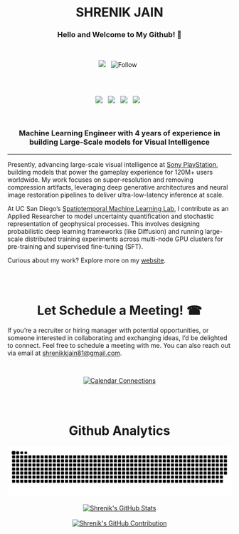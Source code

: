 <!-- Header Block Start -->
<p align="center"> <h1 align="center"> SHRENIK JAIN </h1> </p>
<h3 align="center">Hello and Welcome to My Github!  👋</h3>
<br>

<p align="center"> 
  <img src="https://komarev.com/ghpvc/?username=shrenik-jain&label=Profile%20Views&color=blue&style=plastic%22%20alt=%22shrenik-jain"/>&nbsp;&nbsp;
  <img title="Follow" src="https://img.shields.io/github/followers/shrenik-jain?label=Follow&style=social"/>&nbsp;&nbsp;
</p>

<!-- Giphy Section -->
<div align="center">
  <img src="https://i.giphy.com/media/xUA7bewHfD6pAnmxVK/200w.webp" alt="" width="160" /><img src="https://i.giphy.com/media/xUA7bewHfD6pAnmxVK/200w.webp" alt="" width="160" /><img src="https://i.giphy.com/media/xUA7bewHfD6pAnmxVK/200w.webp" alt="" width="160" /><img  src="https://i.giphy.com/media/xUA7bewHfD6pAnmxVK/200w.webp" alt="" width="160" /><img src="https://i.giphy.com/media/xUA7bewHfD6pAnmxVK/200w.webp" alt="" width="160" />
</div>
<!-- Giphy Section End -->

<br>

<!-- Social Links Section -->
<p align="center">
  <a title="View" href="https://shrenik-jain.github.io/"><img src="https://img.shields.io/badge/Website-000000?style=for-the-badge&logo=Google-Chrome&logoColor=white"/></a>&nbsp;&nbsp;
  <a title="View" href="http://www.linkedin.com/in/shrenik-jain9"><img src="https://img.shields.io/badge/LinkedIn-0077B5?style=for-the-badge&logo=linkedin&logoColor=white"/></a>&nbsp;&nbsp;
  <a title="View" href="https://www.instagram.com/shrenik_jainn/"><img src="https://img.shields.io/badge/Instagram-000000?style=for-the-badge&logo=instagram&logoColor=white"/></a>&nbsp;&nbsp;
  <a title="Email" href="mailto:shrenikkjain81@gmail.com"><img src="https://img.shields.io/badge/Twitter-0077B5?style=for-the-badge&logo=twitter&logoColor=white"/></a>&nbsp;&nbsp;
</p>
<!-- Social Links Section End -->

<br>
<h3 align="center">Machine Learning Engineer with 4 years of experience in building Large-Scale models for Visual Intelligence</h3>

---
<!-- Header Block End -->

<!-- Introduction Block Start -->
<p>
Presently, advancing large-scale visual intelligence at <a href="https://sonyinteractive.com/en/">Sony PlayStation</a>, building models that power the gameplay experience for 120M+ users worldwide. My work focuses on super-resolution and removing compression artifacts, leveraging deep generative architectures and neural image restoration pipelines to deliver ultra-low-latency inference at scale.

At UC San Diego’s <a href="https://roselab1.ucsd.edu/">Spatiotemporal Machine Learning Lab</a>, I contribute as an Applied Researcher to model uncertainty quantification and stochastic representation of geophysical processes. This involves designing probabilistic deep learning frameworks (like Diffusion) and running large-scale distributed training experiments across multi-node GPU clusters for pre-training and supervised fine-tuning (SFT).

Curious about my work? Explore more on my <a href="https://shrenik-jain.github.io/">website</a>.
</p>
<!-- Introduction Block End -->

<br>
<br>

<!-- Meeting Scheduling Section -->
<p align="center"> <h1 align="center"> Let Schedule a Meeting! ☎ </h1></p>
<p>If you’re a recruiter or hiring manager with potential opportunities, or someone interested in collaborating and exchanging ideas, I’d be delighted to connect. Feel free to schedule a meeting with me. You can also reach out via email at <a href="mailto:shrenikkjain81@gmail.com">shrenikkjain81@gmail.com</a>.</p>
<br>
<p align="center">
  <a href="https://calendly.com/shrenikkjain" target="_blank">
    <img src="https://images.ctfassets.net/k0lk9kiuza3o/35mQcfIgLCzbAY5AL4Q32B/de3e4fdad8ea1d6625850321dd6b0990/calendar-connections-full-width.png?q=85&fm=webp" alt="Calendar Connections" width="350">
  </a>
</p>
<!-- Meeting Scheduling Section End -->

<br>
<br>

<!-- Github Analytics Section -->
<p align="center"> <h1 align="center"> Github Analytics </h1></p>
<p align="center">
  <picture>
  <source media="(prefers-color-scheme: dark)" srcset="https://raw.githubusercontent.com/platane/platane/output/github-contribution-grid-snake-dark.svg">
  <source media="(prefers-color-scheme: light)" srcset="https://raw.githubusercontent.com/platane/platane/output/github-contribution-grid-snake.svg">
  <img alt="github contribution grid snake animation" src="https://raw.githubusercontent.com/platane/platane/output/github-contribution-grid-snake.svg">
  </picture>
  <br>
  <br>
  <a href="https://github.com/shrenik-jain"><img src="https://github-readme-stats.vercel.app/api?username=shrenik-jain&show_icons=true&locale=en&theme=radical" alt="Shrenik's GitHub Stats"/></a>
  <br>
  <br>
  <a href="https://github.com/shrenik-jain"><img src="https://github-profile-summary-cards.vercel.app/api/cards/profile-details?username=shrenik-jain&theme=radical" alt="Shrenik's GitHub Contribution"/></a>
</p>
<!-- Github Analytics Section End -->